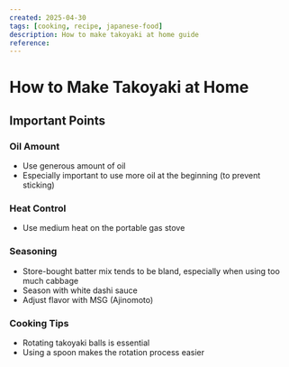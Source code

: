 ```yaml
---
created: 2025-04-30
tags: [cooking, recipe, japanese-food]
description: How to make takoyaki at home guide
reference:
---
```

# How to Make Takoyaki at Home

## Important Points

### Oil Amount
- Use generous amount of oil
- Especially important to use more oil at the beginning (to prevent sticking)

### Heat Control
- Use medium heat on the portable gas stove

### Seasoning
- Store-bought batter mix tends to be bland, especially when using too much cabbage
- Season with white dashi sauce
- Adjust flavor with MSG (Ajinomoto)

### Cooking Tips
- Rotating takoyaki balls is essential
- Using a spoon makes the rotation process easier